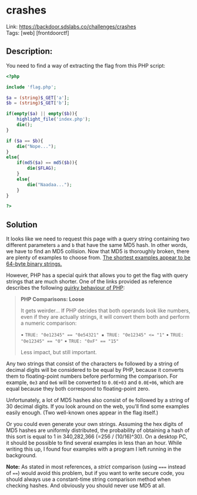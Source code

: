 crashes
=======

Link: https://backdoor.sdslabs.co/challenges/crashes \
Tags: [web] [frontdoorctf]

Description:
------------

You need to find a way of extracting the flag from this PHP script:

```PHP
<?php

include 'flag.php';

$a = (string)$_GET['a'];
$b = (string)$_GET['b'];

if(empty($a) || empty($b)){
    highlight_file('index.php');
    die();
}

if ($a == $b){
    die("Nope...");
}
else{
    if(md5($a) == md5($b)){
        die($FLAG);
    }
    else{
        die("Naadaa...");
    }
}

?>
```

Solution
--------

It looks like we need to request this page with a query string containing two different parameters `a` and `b` that have the same MD5 hash. In other words, we have to find an MD5 collision. Now that MD5 is thoroughly broken, there are plenty of examples to choose from. [The shortest examples appear to be 64-byte binary strings.](https://crypto.stackexchange.com/q/15873/11718)

However, PHP has a special quirk that allows you to get the flag with query strings that are much shorter. One of the links provided as reference describes the following [quirky behaviour of PHP](https://www.owasp.org/images/6/6b/PHPMagicTricks-TypeJuggling.pdf#page=9):

> **PHP Comparisons: Loose**
>
> It gets weirder... If PHP decides that both operands look like numbers,
> even if they are actually strings, it will convert them both and perform
> a numeric comparison:
>
> ▪ `TRUE: "0e12345" == "0e54321" ▪ TRUE: "0e12345" <= "1"`
> ▪ `TRUE: "0e12345" == "0"`
> ▪ `TRUE: "0xF" == "15"`
>
> Less impact, but still important.

Any two strings that consist of the characters `0e` followed by a string of decimal digits will be considered to be equal by PHP, because it converts them to floating-point numbers before performing the comparison. For example, `0e3` and `0e6` will be converted to `0.0E+03` and `0.0E+06`, which are equal because they both correspond to floating-point zero.

Unfortunately, a lot of MD5 hashes also consist of `0e` followed by a string of 30 decimal digits. If you look around on the web, you'll find some examples easily enough. (Two well-known ones appear in the flag itself.)

Or you could even generate your own strings. Assuming the hex digits of MD5 hashes are uniformly distributed, the probability of obtaining a hash of this sort is equal to 1 in 340,282,366 (=256 / (10/16)^30). On a desktop PC, it should be possible to find several examples in less than an hour. While writing this up, I found four examples with a program I left running in the background.

**Note:** As stated in most references, a *strict* comparison (using `===` instead of `==`) would avoid this problem, but if you want to write secure code, you should always use a constant-time string comparison method when checking hashes. And obviously you should never use MD5 at all.
